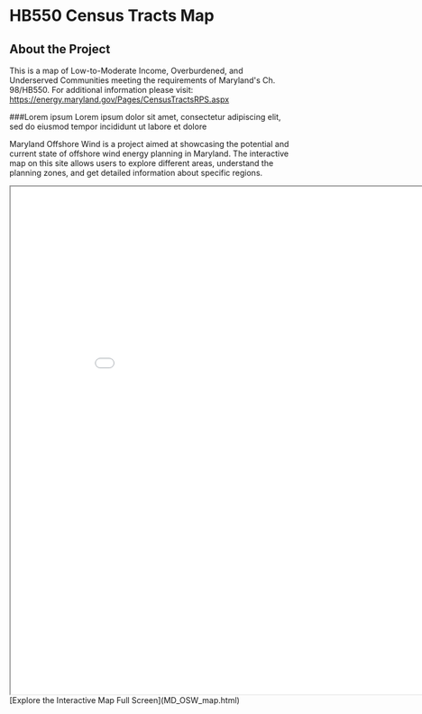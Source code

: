 
# HB550 Census Tracts Map

## About the Project
This is a map of Low-to-Moderate Income, Overburdened, and Underserved Communities meeting the requirements of Maryland's Ch. 98/HB550. For additional information please visit: https://energy.maryland.gov/Pages/CensusTractsRPS.aspx


###Lorem ipsum 
Lorem ipsum dolor sit amet, consectetur adipiscing elit, sed do eiusmod tempor incididunt ut labore et dolore


Maryland Offshore Wind is a project aimed at showcasing the potential and current state of offshore wind energy planning in Maryland. The interactive map on this site allows users to explore different areas, understand the planning zones, and get detailed information about specific regions.
<iframe src="MD_OSW_map.html" height="900" width="900"></iframe>
[Explore the Interactive Map Full Screen](MD_OSW_map.html)
